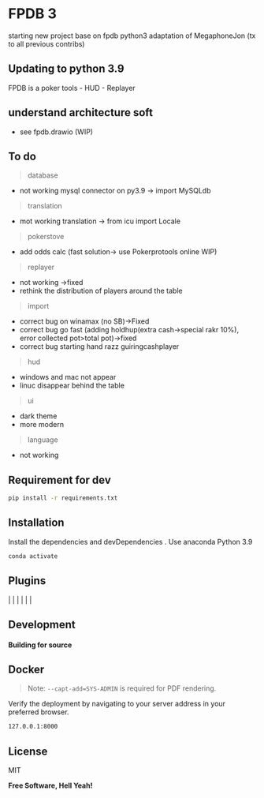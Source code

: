 # FPDB 3

starting new project base on fpdb python3 adaptation of MegaphoneJon (tx to all previous contribs)

## Updating to python 3.9

FPDB is a poker tools - HUD - Replayer

## understand architecture soft

- see fpdb.drawio (WIP)

## To do

>database
- not working mysql connector on py3.9 -> import MySQLdb
>translation
- mot working translation -> from icu import Locale
>pokerstove
- add odds calc (fast solution-> use Pokerprotools online WIP) 
>replayer
- not working ->fixed
- rethink the distribution of players around the table
>import
- correct bug on winamax (no SB)->Fixed
- correct bug go fast (adding holdhup(extra cash->special rakr 10%), error collected pot>total pot)->fixed
- correct bug starting  hand razz guiringcashplayer
>hud
- windows and mac not appear
- linuc disappear behind the table
>ui
- dark theme
- more modern
>language
- not working


## Requirement for dev 

```sh
pip install -r requirements.txt
```


## Installation

Install the dependencies and devDependencies .
 Use anaconda Python 3.9
```sh
conda activate
```


## Plugins

|  |  |
|  | |

## Development


#### Building for source


## Docker

> Note: `--capt-add=SYS-ADMIN` is required for PDF rendering.

Verify the deployment by navigating to your server address in
your preferred browser.

```sh
127.0.0.1:8000
```

## License

MIT

**Free Software, Hell Yeah!**


